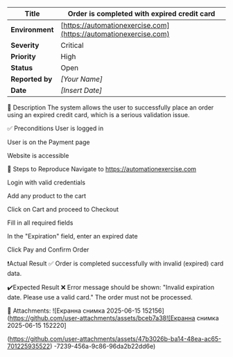 | **Title**       | Order is completed with expired credit card                      |
| --------------- | ---------------------------------------------------------------- |
| **Environment** | [https://automationexercise.com](https://automationexercise.com) |
| **Severity**    | Critical                                                         |
| **Priority**    | High                                                             |
| **Status**      | Open                                                             |
| **Reported by** | *\[Your Name]*                                                   |
| **Date**        | *\[Insert Date]*                                                 |


📝 Description
The system allows the user to successfully place an order using an expired credit card, which is a serious validation issue.

✅ Preconditions
User is logged in

User is on the Payment page

Website is accessible

🔁 Steps to Reproduce
Navigate to https://automationexercise.com

Login with valid credentials

Add any product to the cart

Click on Cart and proceed to Checkout

Fill in all required fields

In the "Expiration" field, enter an expired date

Click Pay and Confirm Order

❗️Actual Result
✅ Order is completed successfully with invalid (expired) card data.

✔️Expected Result
❌ Error message should be shown:
"Invalid expiration date. Please use a valid card."
The order must not be processed.

📎 Attachments: ![Екранна снимка 2025-06-15 152156](https://github.com/user-attachments/assets/bceb7a38![Екранна снимка 2025-06-15 152220]

(https://github.com/user-attachments/assets/47b3026b-ba14-48ea-ac65-701225935522)
-7239-456a-9c86-96da2b22dd6e)

